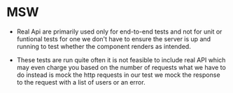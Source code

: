 # MSW

- Real Api are primarily used only for end-to-end tests and not for unit or funtional tests for one we don't have to ensure the server is up and running to test whether the component renders as intended.

- These tests are run quite often it is not feasible to include real API which may even charge you based on the number of requests what we have to do instead is mock the http requests in our test we mock the response to the request with a list of users or an error.
